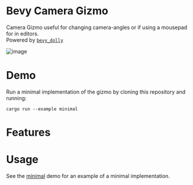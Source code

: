 # Bevy Camera Gizmo

Camera Gizmo useful for changing camera-angles or if using a mousepad for in editors.</br>
Powered by [`bevy_dolly`](https://github.com/BlackPhlox/bevy_dolly)

![image](https://user-images.githubusercontent.com/25123512/128580191-2f62f29a-0886-4fc7-9367-9a21c56fa1de.png)

# Demo

Run a minimal implementation of the gizmo by cloning this repository and running:

```shell
cargo run --example minimal
```

# Features

# Usage


See the [minimal](examples/minimal.rs) demo for an example of a minimal implementation.
